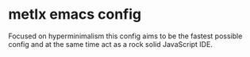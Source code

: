 # metlx emacs config
Focused on hyperminimalism this config aims to be the fastest possible config
and at the same time act as a rock solid JavaScript IDE.
